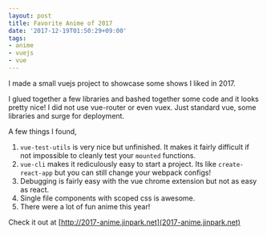 ```yaml
---
layout: post
title: Favorite Anime of 2017
date: '2017-12-19T01:50:29+09:00'
tags:
- anime
- vuejs
- vue
---
```

I made a small vuejs project to showcase some shows I liked in 2017.

I glued together a few libraries and bashed together some code and it looks pretty nice! I did not use vue-router or even vuex. Just standard vue, some libraries and surge for deployment.

A few things I found,
1. `vue-test-utils` is very nice but unfinished. It makes it fairly difficult if not impossible to cleanly test your `mounted` functions.
2. `vue-cli` makes it rediculously easy to start a project. Its like `create-react-app` but you can still change your webpack configs!
3. Debugging is fairly easy with the vue chrome extension but not as easy as react.
4. Single file components with scoped css is awesome. 
5. There were a lot of fun anime this year!

Check it out at [http://2017-anime.jinpark.net](2017-anime.jinpark.net)
